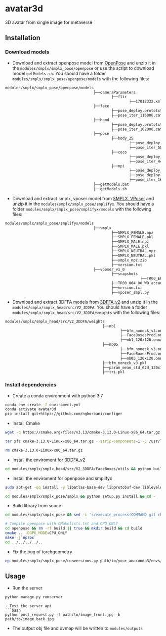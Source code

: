 # avatar3d
3D avatar from single image for metaverse

## Installation


### Download models
- Download and extract openpose model from [OpenPose](https://drive.google.com/file/d/1vGZ9FVkoK0D42LOsglyw-Oac4MNe7Sws/view?usp=sharing) and unzip it in the `modules/smplx/smplx_pose/openpose` or use the script to download model `getModels.sh`. You should have a folder `modules/smplx/smplx_pose/openpose/models` with the following files:
```bash
modules/smplx/smplx_pose/openpose/models
                                        ├──cameraParameters
                                                ├──flir
                                                        ├──17012332.xml.example
                                        ├──face
                                                ├──pose_deploy.prototxt
                                                ├──pose_iter_116000.caffemodel
                                        ├──hand
                                                ├──pose_deploy.prototxt
                                                ├──pose_iter_102000.caffemodel
                                        ├──pose
                                                ├──body_25
                                                        ├──pose_deploy.prototxt
                                                        ├──pose_iter_584000.caffemodel
                                                ├──coco
                                                        ├──pose_deploy_linevec.prototxt
                                                        ├──pose_iter_440000.caffemodel
                                                ├──mpi
                                                        ├──pose_deploy_linevec_faster_4_stages.prototxt
                                                        ├──pose_deploy_linevec.prototxt
                                                        ├──pose_iter_160000.caffemodel
                                        ├──getModels.bat
                                        ├──getModels.sh
```

- Download and extract smplx, vposer model from [SMPLX, VPoser](https://drive.google.com/file/d/1Q-azs3V8i88Td28fXL-4VGmgmJ_UL-58/view?usp=sharing) and unzip it in the `modules/smplx/smplx_pose/smplifyx`. You should have a folder `modules/smplx/smplx_pose/smplifyx/models` with the following files:
```bash
modules/smplx/smplx_pose/smplifyx/models
                                        ├──smplx
                                                ├──SMPLX_FEMALE.npz
                                                ├──SMPLX_FEMALE.pkl
                                                ├──SMPLX_MALE.npz
                                                ├──SMPLX_MALE.pkl
                                                ├──SMPLX_NEUTRAL.npz
                                                ├──SMPLX_NEUTRAL.pkl
                                                ├──smplx_npz.zip
                                                ├──version.txt
                                        ├──vposer_v1_0
                                                ├──snapshots
                                                             ├──TR00_E096.pt
                                                ├──TR00_004_00_WO_accad.ini
                                                ├──version.txt
                                                ├──vposer_smpl.py
```

- Download and extract 3DFFA models from [3DFFA_v2](https://drive.google.com/file/d/1VA0GMk2e2DSYNg1YeW4mmLI1uL_Z_d8T/view?usp=sharing) and unzip it in the `modules/smplx/smplx_head/src/V2_3DDFA`. You should have a folder `modules/smplx/smplx_head/src/V2_3DDFA/weights` with the following files:
```bash
modules/smplx/smplx_head/src/V2_3DDFA/weights
                                            ├──mb1
                                                    ├──bfm_noneck_v3.onnx
                                                    ├──FaceBoxesProd.onnx
                                                    ├──mb1_120x120.onnx
                                            ├──mb05
                                                    ├──bfm_noneck_v3.onnx
                                                    ├──FaceBoxesProd.onnx
                                                    ├──mb05_120x120.onnx
                                            ├──bfm_noneck_v3.pkl
                                            ├──param_mean_std_62d_120x120.pkl
                                            ├──tri.pkl
```

### Install dependencies
- Create a conda environment with python 3.7
```bash
conda env create -f enviroment.yml
conda activate avatar3d
pip install git+https://github.com/nghorbani/configer
```

- Install Cmake
```bash
wget -q https://cmake.org/files/v3.13/cmake-3.13.0-Linux-x86_64.tar.gz

tar xfz cmake-3.13.0-Linux-x86_64.tar.gz --strip-components=1 -C /usr/local

rm cmake-3.13.0-Linux-x86_64.tar.gz
```

- Install the enviroment for 3DDFA_v2
```bash
cd modules/smplx/smplx_head/src/V2_3DDFA/FaceBoxes/utils && python build.py build_ext --inplace && cd -
```

- Install the enviroment for openpose and smplifyx
```bash
sudo apt-get -qq install -y libatlas-base-dev libprotobuf-dev libleveldb-dev libsnappy-dev libhdf5-serial-dev protobuf-compiler libgflags-dev libgoogle-glog-dev liblmdb-dev opencl-headers ocl-icd-opencl-dev libviennacl-dev libboost-thread-dev

cd modules/smplx/smplx_pose/smplx && python setup.py install && cd -
```

- Build library from souce
```bash
cd modules/smplx/smplx_pose && sed -i 's/execute_process(COMMAND git checkout master WORKING_DIRECTORY ${CMAKE_SOURCE_DIR}\/3rdparty\/caffe)/execute_process(COMMAND git checkout f019d0dfe86f49d1140961f8c7dec22130c83154 WORKING_DIRECTORY ${CMAKE_SOURCE_DIR}\/3rdparty\/caffe)/g' openpose/CMakeLists.txt

# Compile openpose with CMakelists.txt and CPU_ONLY
cd openpose && rm -rf build || true && mkdir build && cd build 
cmake .. -DGPU_MODE=CPU_ONLY 
make -j`nproc` 
cd ../../../../..
```

- Fix the bug of torchgeometry
```bash
cp modules/smplx/smplx_pose/conversions.py path/to/your_anaconda3/envs/avatar3d/lib/python3.7/site-packages/torchgeometry/core/conversions.py
```

## Usage
- Run the server
```bash
python manage.py runserver
```
```
- Test the server api
```bash
python post_request.py -f path/to/image_front.jpg -b path/to/image_back.jpg
```
- The output obj file and uvmap will be written to `modules/outputs`
